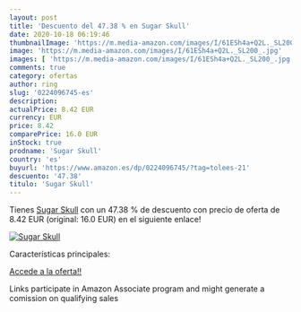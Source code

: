 ```yaml
---
layout: post
title: 'Descuento del 47.38 % en Sugar Skull'
date: 2020-10-18 06:19:46
thumbnailImage: 'https://m.media-amazon.com/images/I/61ESh4a+Q2L._SL200_.jpg'
image: 'https://m.media-amazon.com/images/I/61ESh4a+Q2L._SL200_.jpg'
images: [ 'https://m.media-amazon.com/images/I/61ESh4a+Q2L._SL200_.jpg' ]
comments: true
category: ofertas
author: ring
slug: '0224096745-es'
description:
actualPrice: 8.42 EUR
currency: EUR
price: 8.42
comparePrice: 16.0 EUR
inStock: true
prodname: 'Sugar Skull'
country: 'es'
buyurl: 'https://www.amazon.es/dp/0224096745/?tag=tolees-21'
descuento: '47.38'
titulo: 'Sugar Skull'
---
```


Tienes [Sugar Skull](https://www.amazon.es/dp/0224096745/?tag=tolees-21) con un 47.38 % de descuento con precio de oferta de 8.42 EUR (original: 16.0 EUR) en el siguiente enlace!

[![Sugar Skull](https://m.media-amazon.com/images/I/61ESh4a+Q2L._SL200_.jpg)](https://www.amazon.es/dp/0224096745/?tag=tolees-21)

Características principales:


[Accede a la oferta!!](https://www.amazon.es/dp/0224096745/?tag=tolees-21)

Links participate in Amazon Associate program and might generate a comission on qualifying sales


